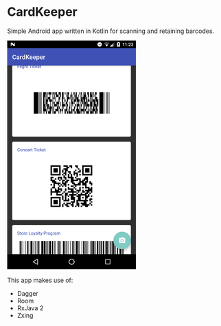 # CardKeeper
Simple Android app written in Kotlin for scanning and retaining barcodes.

<img src="https://github.com/LateNightProductions/CardKeeper/blob/master/CardKeeper.png" width="300"/>

This app makes use of:
- Dagger
- Room
- RxJava 2
- Zxing
